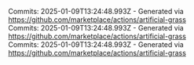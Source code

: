 Commits: 2025-01-09T13:24:48.993Z - Generated via https://github.com/marketplace/actions/artificial-grass
<br>
Commits: 2025-01-09T13:24:48.993Z - Generated via https://github.com/marketplace/actions/artificial-grass
<br>
Commits: 2025-01-09T13:24:48.993Z - Generated via https://github.com/marketplace/actions/artificial-grass
<br>
